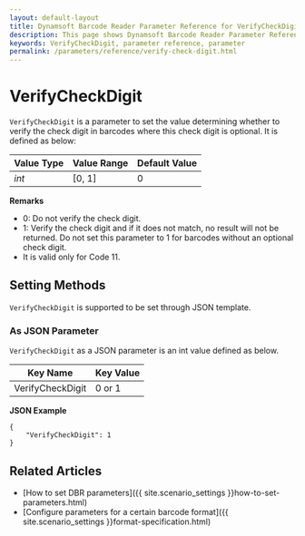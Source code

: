 ```yaml
---
layout: default-layout
title: Dynamsoft Barcode Reader Parameter Reference for VerifyCheckDigit
description: This page shows Dynamsoft Barcode Reader Parameter Reference for VerifyCheckDigit.
keywords: VerifyCheckDigit, parameter reference, parameter
permalink: /parameters/reference/verify-check-digit.html
---
```



# VerifyCheckDigit 

`VerifyCheckDigit` is a parameter to set the value determining whether to verify the check digit in barcodes where this check digit is optional. It is defined as below:

| Value Type | Value Range | Default Value |
| ---------- | ----------- | ------------- |
| *int* | [0, 1] | 0  |

**Remarks**     
- 0: Do not verify the check digit.
- 1: Verify the check digit and if it does not match, no result will not be returned. Do not set this parameter to 1 for barcodes without an optional check digit.
- It is valid only for Code 11.

    
## Setting Methods
`VerifyCheckDigit` is supported to be set through JSON template.

### As JSON Parameter
`VerifyCheckDigit` as a JSON parameter is an int value defined as below.   

| Key Name | Key Value |
| -------- | --------- |
| VerifyCheckDigit | 0 or 1 |


**JSON Example**   
```
{
    "VerifyCheckDigit": 1
}
```

## Related Articles
- [How to set DBR parameters]({{ site.scenario_settings }}how-to-set-parameters.html)
- [Configure parameters for a certain barcode format]({{ site.scenario_settings }}format-specification.html)
